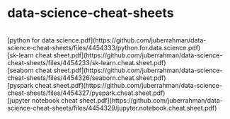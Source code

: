 # data-science-cheat-sheets
<br>
[python for data science.pdf](https://github.com/juberrahman/data-science-cheat-sheets/files/4454333/python.for.data.science.pdf)
<br>
[sk-learn cheat sheet.pdf](https://github.com/juberrahman/data-science-cheat-sheets/files/4454233/sk-learn.cheat.sheet.pdf)

<br>
[seaborn cheat sheet.pdf](https://github.com/juberrahman/data-science-cheat-sheets/files/4454326/seaborn.cheat.sheet.pdf)
<br>
[pyspark cheat sheet.pdf](https://github.com/juberrahman/data-science-cheat-sheets/files/4454327/pyspark.cheat.sheet.pdf)

<br>
[jupyter notebook cheat sheet.pdf](https://github.com/juberrahman/data-science-cheat-sheets/files/4454329/jupyter.notebook.cheat.sheet.pdf)




